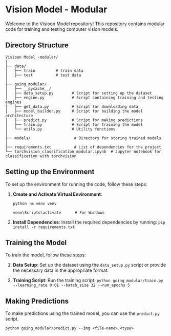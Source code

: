 # Vision Model - Modular

Welcome to the Visioon Model repository! This repository contains modular code for training and testing computer vision models.

## Directory Structure

```
Visioon Model -modular/
│
├── data/
│   ├── train         # train data
│   ├── test          # test data
│
├── going_modular/
│   ├── __pycache__/
│   ├── data_setup.py        # Script for setting up the dataset
│   ├── engine.py            # Script containing training and testing engines
│   ├── get_data.py          # Script for downloading data
│   ├── model_builder.py     # Script for building the model architecture
│   ├── predict.py           # Script for making predictions
│   ├── train.py             # Script for training the model
│   └── utils.py             # Utility functions
│
├── models/                   # Directory for storing trained models
│
├── requirements.txt          # List of dependencies for the project
└── torchvision_classification_modular.ipynb  # Jupyter notebook for classification with torchvision

```

## Setting up the Environment

To set up the environment for running the code, follow these steps:

1. **Create and Activate Virtual Environment**:
   
   ```python -m venv venv```
   
   ```venv\Scripts\activate      # For Windows```

3. **Install Dependencies**: Install the required dependencies by running:
   ``` pip install -r requirements.txt ```

## Training the Model

To train the model, follow these steps:

1. **Data Setup**: Set up the dataset using the `data_setup.py` script or provide the necessary data in the appropriate format.

2. **Training Script**: Run the training script:
   ``` python going_modular/train.py --learning_rate 0.01 --batch_size 32 --num_epochs 5 ```

## Making Predictions

To make predictions using the trained model, you can use the `predict.py` script.

  ```
  python going_modular/predict.py --img <file-name>.<type>
  ```
